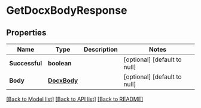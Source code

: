 # GetDocxBodyResponse

## Properties
Name | Type | Description | Notes
------------ | ------------- | ------------- | -------------
**Successful** | **boolean** |  | [optional] [default to null]
**Body** | [**DocxBody**](DocxBody.md) |  | [optional] [default to null]

[[Back to Model list]](../README.md#documentation-for-models) [[Back to API list]](../README.md#documentation-for-api-endpoints) [[Back to README]](../README.md)


